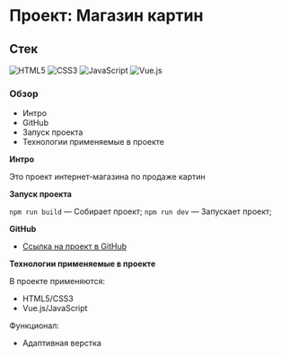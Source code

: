 # Проект: Магазин картин

## Стек

![HTML5](https://img.shields.io/badge/-HTML5-4A4A4A?style=for-the-badge&logo=HTML5&logoColor=FF7600)
![CSS3](https://img.shields.io/badge/-CSS3-4A4A4A?style=for-the-badge&logo=CSS3&logoColor=5871CD)
![JavaScript](https://img.shields.io/badge/-JavaScript-4A4A4A?style=for-the-badge&logo=JavaScript&logoColor=FFE300)
![Vue.js](https://img.shields.io/badge/-Vue.js-4A4A4A?style=for-the-badge&logo=Vue.js&logoColor=50c878)

### Обзор

- Интро
- GitHub
- Запуск проекта
- Технологии применяемые в проекте

**Интро**

Это проект интернет-магазина по продаже картин

**Запуск проекта**

`npm run build` — Собирает проект;
`npm run dev` — Запускает проект;

**GitHub**

- [Ссылка на проект в GitHub](https://azizjp.github.io/vue-pictures-store/)

**Технологии применяемые в проекте**

В проекте применяются:

- HTML5/CSS3
- Vue.js/JavaScript

Функционал:

- Адаптивная верстка
